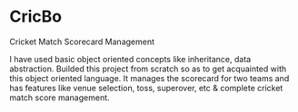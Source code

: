 # CricBo
Cricket Match Scorecard Management

I have used basic object oriented concepts like inheritance, data abstraction. Builded this project
from scratch so as to get acquainted with this object oriented language. It manages the scorecard for
two teams and has features like venue selection, toss, superover, etc & complete cricket match score management.
